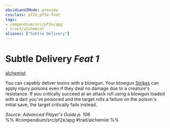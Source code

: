 ```yaml
---
obsidianUIMode: preview
cssclass: pf2e,pf2e-feat
tags:
- compendium/src/pf2e/apg
- trait/alchemist
aliases: ["Subtle Delivery"]
---
```

# Subtle Delivery  *Feat 1*  
[alchemist](Reference/Rules/Traits/alchemist.md "Alchemist Class Trait")  


You can capably deliver toxins with a blowgun. Your blowgun [Strikes](strike.md) can apply injury poisons even if they deal no damage due to a creature's resistance. If you critically succeed at an attack roll using a blowgun loaded with a dart you've poisoned and the target rolls a failure on the poison's initial save, the target critically fails instead.

*Source: Advanced Player's Guide p. 106*  
%% #compendium/src/pf2e/apg #trait/alchemist %%